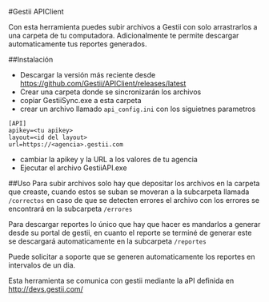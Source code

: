 #Gestii APIClient

Con esta herramienta puedes subir archivos a Gestii con solo arrastrarlos a una carpeta de tu computadora. Adicionalmente te permite descargar automaticamente tus reportes generados.


##Instalación 

 * Descargar la versión más reciente desde https://github.com/Gestii/APIClient/releases/latest
 * Crear una carpeta donde se sincronizarán los archivos
 * copiar GestiiSync.exe a esta carpeta
 * crear un archivo llamado `api_config.ini` con los siguietnes parametros
```
[API]
apikey=<tu apikey>
layout=<id del layout>
url=https://<agencia>.gestii.com
```
* cambiar la apikey y la URL a los valores de tu agencia 
* Ejecutar el archivo GestiiAPI.exe
 
##Uso
  Para subir archivos solo hay que depositar los archivos en la carpeta que creaste, cuando estos se suban se moveran a la subcarpeta llamada `/correctos` en caso de que se detecten errores el archivo con los errores se encontrará en la subcarpeta `/errores`

Para descargar  reportes lo único que hay que hacer es mandarlos a generar desde su portal de gestii, en cuanto el reporte se terminé de generar este se descargará automaticamente en la subcarpeta `/reportes`

Puede solicitar a soporte que se generen automaticamente los reportes en intervalos de un dia.


Esta herramienta se comunica con gestii mediante la aPI definida en http://devs.gestii.com/ 

